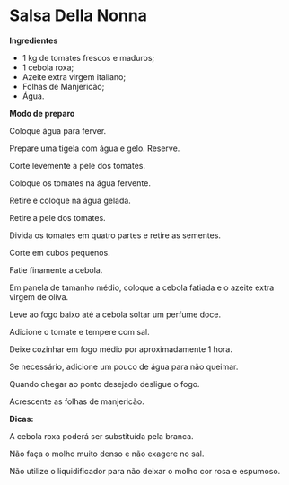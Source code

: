 # Salsa Della Nonna

**Ingredientes**

- 1 kg de tomates frescos e maduros;
- 1 cebola roxa;
- Azeite extra virgem italiano;
- Folhas de Manjericão;
- Água.

**Modo de preparo**

Coloque água para ferver.

Prepare uma tigela com água e gelo. Reserve.

Corte levemente a pele dos tomates.

Coloque os tomates na água fervente.

Retire e coloque na água gelada.

Retire a pele dos tomates.

Divida os tomates em quatro partes e retire as sementes.

Corte em cubos pequenos.

Fatie finamente a cebola.

Em panela de tamanho médio, coloque a cebola fatiada e o azeite extra virgem de oliva.

Leve ao fogo baixo até a cebola soltar um perfume doce.

Adicione o tomate e tempere com sal.

Deixe cozinhar em fogo médio por aproximadamente 1 hora.

Se necessário, adicione um pouco de água para não queimar.

Quando chegar ao ponto desejado desligue o fogo.

Acrescente as folhas de manjericão.

**Dicas:**

A cebola roxa poderá ser substituída pela branca.

Não faça o molho muito denso e não exagere no sal.

Não utilize o liquidificador para não deixar o molho cor rosa e espumoso.

